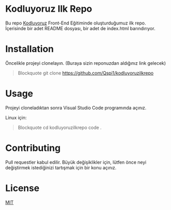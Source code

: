 # Kodluyoruz Ilk Repo
Bu repo [Kodluyoruz](https://www.kodluyoruz.org/) Front-End Eğitiminde oluşturduğumuz ilk repo. İçerisinde bir adet README dosyası, bir adet de index.html barındırıyor.

# Installation

Öncelikle projeyi clonelayın. (Buraya sizin reponuzdan aldığınız link gelecek)

> Blockquote git clone https://github.com/Qspi1/kodluyoruzilkrepo

# Usage

Projeyi cloneladıktan sonra Visual Studio Code programında açınız.

Linux için:

> Blockquote cd kodluyoruzilkrepo
code .

# Contributing

Pull requestler kabul edilir. Büyük değişiklikler için, lütfen önce neyi değiştirmek istediğinizi tartışmak için bir konu açınız.

# License

[MIT](https://choosealicense.com/licenses/mit/) 
